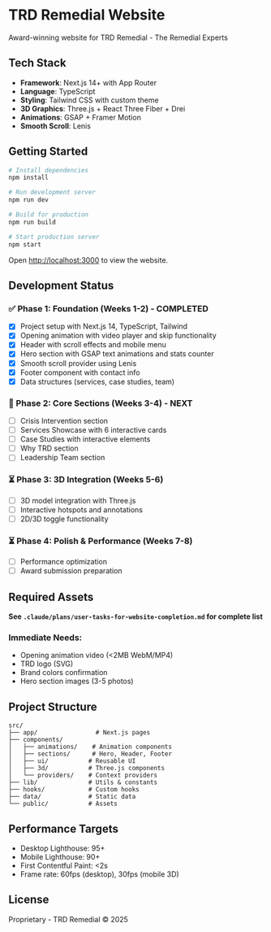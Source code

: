 # TRD Remedial Website

Award-winning website for TRD Remedial - The Remedial Experts

## Tech Stack

- **Framework**: Next.js 14+ with App Router
- **Language**: TypeScript
- **Styling**: Tailwind CSS with custom theme
- **3D Graphics**: Three.js + React Three Fiber + Drei
- **Animations**: GSAP + Framer Motion
- **Smooth Scroll**: Lenis

## Getting Started

```bash
# Install dependencies
npm install

# Run development server
npm run dev

# Build for production
npm run build

# Start production server
npm start
```

Open [http://localhost:3000](http://localhost:3000) to view the website.

## Development Status

### ✅ Phase 1: Foundation (Weeks 1-2) - COMPLETED
- [x] Project setup with Next.js 14, TypeScript, Tailwind
- [x] Opening animation with video player and skip functionality
- [x] Header with scroll effects and mobile menu
- [x] Hero section with GSAP text animations and stats counter
- [x] Smooth scroll provider using Lenis
- [x] Footer component with contact info
- [x] Data structures (services, case studies, team)

### 🚧 Phase 2: Core Sections (Weeks 3-4) - NEXT
- [ ] Crisis Intervention section
- [ ] Services Showcase with 6 interactive cards
- [ ] Case Studies with interactive elements
- [ ] Why TRD section
- [ ] Leadership Team section

### ⏳ Phase 3: 3D Integration (Weeks 5-6)
- [ ] 3D model integration with Three.js
- [ ] Interactive hotspots and annotations
- [ ] 2D/3D toggle functionality

### ⏳ Phase 4: Polish & Performance (Weeks 7-8)
- [ ] Performance optimization
- [ ] Award submission preparation

## Required Assets

**See `.claude/plans/user-tasks-for-website-completion.md` for complete list**

### Immediate Needs:
- Opening animation video (<2MB WebM/MP4)
- TRD logo (SVG)
- Brand colors confirmation
- Hero section images (3-5 photos)

## Project Structure

```
src/
├── app/                # Next.js pages
├── components/
│   ├── animations/    # Animation components
│   ├── sections/      # Hero, Header, Footer
│   ├── ui/           # Reusable UI
│   ├── 3d/           # Three.js components
│   └── providers/    # Context providers
├── lib/              # Utils & constants
├── hooks/            # Custom hooks
├── data/             # Static data
└── public/           # Assets
```

## Performance Targets

- Desktop Lighthouse: 95+
- Mobile Lighthouse: 90+
- First Contentful Paint: <2s
- Frame rate: 60fps (desktop), 30fps (mobile 3D)

## License

Proprietary - TRD Remedial © 2025
